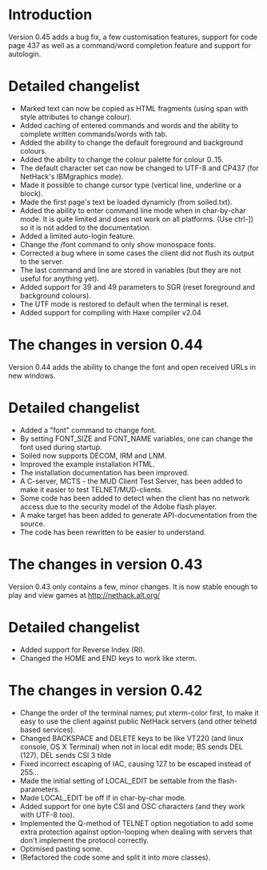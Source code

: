 # Introduction #

Version 0.45 adds a bug fix, a few customisation features, support for code page 437 as well as a command/word completion feature and support for autologin.

# Detailed changelist #
  * Marked text can now be copied as HTML fragments (using span with style attributes to change colour).
  * Added caching of entered commands and words and the ability to complete written commands/words with tab.
  * Added the ability to change the default foreground and background colours.
  * Added the ability to change the colour palette for colour 0..15.
  * The default character set can now be changed to UTF-8 and CP437 (for NetHack's IBMgraphics mode).
  * Made it possible to change cursor type (vertical line, underline or a block).
  * Made the first page's text be loaded dynamicly (from soiled.txt).
  * Added the ability to enter command line mode when in char-by-char mode. It is quite limited and does not work on all platforms. (Use ctrl-]) so it is not added to the documentation.
  * Added a limited auto-login feature.
  * Change the /font command to only show monospace fonts.
  * Corrected a bug where in some cases the client did not flush its output to the server.
  * The last command and line are stored in variables (but they are not useful for anything yet).
  * Added support for 39 and 49 parameters to SGR (reset foreground and background colours).
  * The UTF mode is restored to default when the terminal is reset.
  * Added support for compiling with Haxe compiler v2.04


# The changes in version 0.44 #

Version 0.44 adds the ability to change the font and open received URLs
in new windows.

# Detailed changelist #

  * Added a "font" command to change font.
  * By setting FONT\_SIZE and FONT\_NAME variables, one can change the font used during startup.
  * Soiled now supports DECOM, IRM and LNM.
  * Improved the example installation HTML.
  * The installation documentation has been improved.
  * A C-server, MCTS - the MUD Client Test Server, has been added to make it easier to test TELNET/MUD-clients.
  * Some code has been added to detect when the client has no network access due to the security model of the Adobe flash player.
  * A make target has been added to generate API-documentation from the source.
  * The code has been rewritten to be easier to understand.

# The changes in version 0.43 #

Version 0.43 only contains a few, minor changes. It is now stable enough to play and view games at http://nethack.alt.org/

# Detailed changelist #

  * Added support for Reverse Index (RI).
  * Changed the HOME and END keys to work like xterm.

# The changes in version 0.42 #

  * Change the order of the terminal names; put xterm-color first, to make it easy to use the client against public NetHack servers (and other telnetd based services).
  * Changed BACKSPACE and DELETE keys to be like VT220 (and linux console, OS X Terminal) when not in local edit mode; BS sends DEL (127), DEL sends CSI 3 tilde
  * Fixed incorrect escaping of IAC, causing 127 to be escaped instead of 255...
  * Made the initial setting of LOCAL\_EDIT be settable from the flash-parameters.
  * Made LOCAL\_EDIT be off if in char-by-char mode.
  * Added support for one byte CSI and OSC characters (and they work with UTF-8 too).
  * Implemented the Q-method of TELNET option negotiation to add some extra protection against option-looping when dealing with servers that don't implement the protocol correctly.
  * Optimised pasting some.
  * (Refactored the code some and split it into more classes).